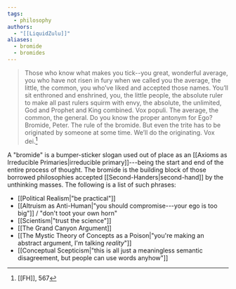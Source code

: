 ```yaml
---
tags:
  - philosophy
authors:
  - "[[LiquidZulu]]"
aliases:
  - bromide
  - bromides
---
```

>Those who know what makes you tick--you great, wonderful average, you who have not risen in fury when we called you the average, the little, the common, you who’ve liked and accepted those names. You’ll sit enthroned and enshrined, you, the little people, the absolute ruler to make all past rulers squirm with envy, the absolute, the unlimited, God and Prophet and King combined. Vox populi. The average, the common, the general. Do you know the proper antonym for Ego? Bromide, Peter. The rule of the bromide. But even the trite has to be originated by someone at some time. We’ll do the originating. Vox dei.[^1]

A "bromide" is a bumper-sticker slogan used out of place as an [[Axioms as Irreducible Primaries|irreducible primary]]---being the start and end of the entire process of thought. The bromide is the building block of those borrowed philosophies accepted [[Second-Handers|second-hand]] by the unthinking masses. The following is a list of such phrases:
+ [[Political Realism|"be practical"]]
+ [[Altruism as Anti-Human|"you should compromise---your ego is too big"]] / "don't toot your own horn"
+ [[Scientism|"trust the science"]]
+ [[The Grand Canyon Argument]]
+ [[The Mystic Theory of Concepts as a Poison|"you're making an abstract argument, I'm talking *reality*"]]
+ [[Conceptual Scepticism|"this is all just a meaningless semantic disagreement, but people can use words anyhow"]]

[^1]: [[FH]], 567